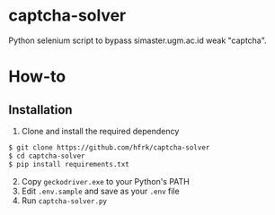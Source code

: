# captcha-solver
Python selenium script to bypass simaster.ugm.ac.id weak "captcha".

# How-to
## Installation
1. Clone and install the required dependency
```bash
$ git clone https://github.com/hfrk/captcha-solver
$ cd captcha-solver
$ pip install requirements.txt
```
2. Copy `geckodriver.exe` to your Python's PATH
3. Edit `.env.sample` and save as your `.env` file
4. Run `captcha-solver.py`
